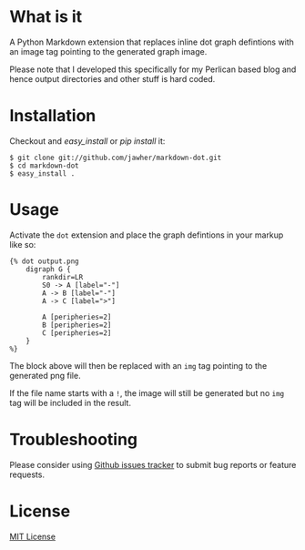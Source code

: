 What is it
==========

A Python Markdown extension that replaces inline dot graph defintions with an image tag pointing to the generated graph image.

Please note that I developed this specifically for my Perlican based blog and hence output directories and other stuff is hard coded.

# Installation

Checkout and *easy_install* or *pip install* it:

    $ git clone git://github.com/jawher/markdown-dot.git
    $ cd markdown-dot
    $ easy_install .

# Usage

Activate the `dot` extension and place the graph defintions in your markup like so:

```
{% dot output.png
	digraph G {
		rankdir=LR
		S0 -> A [label="-"]
		A -> B [label="-"]
		A -> C [label=">"]

		A [peripheries=2]
		B [peripheries=2]
		C [peripheries=2]
	}
%}
```

The block above will then be replaced with an `img` tag pointing to the generated png file.

If the file name starts with a `!`, the image will still be generated but no `img` tag will be included in the result.

# Troubleshooting

Please consider using [Github issues tracker](http://github.com/jawher/markdown-dot/issues) to submit bug reports or feature requests.


# License

[MIT License](http://www.opensource.org/licenses/mit-license.php)
